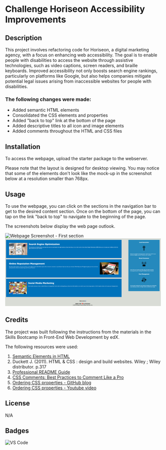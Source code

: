 # Challenge Horiseon Accessibility Improvements

## Description

This project involves refactoring code for Horiseon, a digital marketing agency, with a focus on enhancing web accessibility. The goal is to enable people with disabilities to access the website through assistive technologies, such as video captions, screen readers, and braille keyboards. Improved accessibility not only boosts search engine rankings, particularly on platforms like Google, but also helps companies mitigate potential legal issues arising from inaccessible websites for people with disabilities.

### The following changes were made:
* Added semantic HTML elements 
* Consolidated the CSS elements and properties
* Added "back to top" link at the bottom of the page
* Added descriptive titles to all icon and image elements
* Added comments throughout the HTML and CSS files 

## Installation

To access the webpage, upload the starter package to the webserver.

Please note that the layout is designed for desktop viewing. You may notice that some of the elements don't look like the mock-up in the screenshot below at a resolution smaller than 768px.

## Usage 

To use the webpage, you can click on the sections in the navigation bar to get to the desired content section. Once on the bottom of the page, you can tap on the link "back to top" to navigate to the beginning of the page.

The screenshots below display the web page outlook.

![Webpage Screenshot - First section](Assets/horiseon-screenshot-first-section.png)
![Webpage Screenshot - Second section](Assets/horiseon-screenshot-second-section.png)

## Credits

The project was built following the instructions from the materials in the Skills Bootcamp in Front-End Web Development by edX.

The following resources were used:
1. [Semantic Elements in HTML](https://www.w3schools.com/html/html5_semantic_elements.asp)
2. Duckett J. (2011). HTML & CSS : design and build websites. Wiley ; Wiley distributor. p.317
3. [Professional README Guide](https://coding-boot-camp.github.io/full-stack/github/professional-readme-guide)
4. [CSS Comments: Best Practices to Comment Like a Pro](https://www.positioniseverything.net/css-comments/)
5. [Ordering CSS properties - GitHub blog](https://github.com/necolas/idiomatic-css)
6. [Ordering CSS properties - Youtube video](https://www.youtube.com/watch?v=3Y03OSNw6zo)


## License

N/A

## Badges

![VS Code](https://img.shields.io/badge/Made%20with-VSCode-1f425f.svg)
